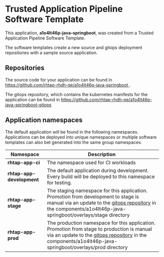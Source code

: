 # Trusted Application Pipeline Software Template

This application, **a1o4lt46p-java-springboot**, was created from a Trusted Application Pipeline Software Template.

The software templates create a new source and gitops deployment repositories with a sample source application. 

## Repositories

The source code for your application can be found in [https://github.com/rhtap-rhdh-qe/a1o4lt46p-java-springboot ](https://github.com/rhtap-rhdh-qe/a1o4lt46p-java-springboot ).
 
The gitops repository, which contains the kubernetes manifests for the application can be found in 
[https://github.com/rhtap-rhdh-qe/a1o4lt46p-java-springboot-gitops ](https://github.com/rhtap-rhdh-qe/a1o4lt46p-java-springboot-gitops ) 

## Application namespaces 

The default application will be found in the following namespaces. Applications can be deployed into unique namespaces or multiple software templates can also bet generated into the same group namespaces.  

|  Namespace   |  Description   |  
| -------- | -------- |
| **rhtap-app-ci** | The namespace used for CI workloads |
| **rhtap-app-development** | The default application during development. Every build will be deployed to this namespace for testing. |
| **rhtap-app-stage** | The staging namespace for this application. Promotion from development to stage is manual via an update to the [gitops repository](https://github.com/rhtap-rhdh-qe/a1o4lt46p-java-springboot-gitops ) in the components/a1o4lt46p-java-springboot/overlays/stage directory |
| **rhtap-app-prod** | The production namespace for this application. Promotion from stage to production is manual via an update to the [gitops repository](https://github.com/rhtap-rhdh-qe/a1o4lt46p-java-springboot-gitops ) in the components/a1o4lt46p-java-springboot/overlays/prod directory |